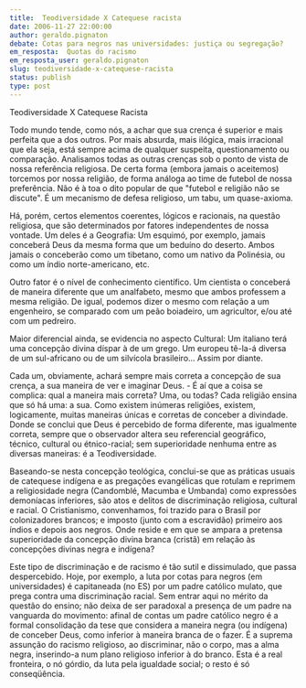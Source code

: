 ```yaml
---
title:  Teodiversidade X Catequese racista
date: 2006-11-27 22:00:00
author: geraldo.pignaton
debate: Cotas para negros nas universidades: justiça ou segregação? 
em_resposta:  Quotas do racismo
em_resposta_user: geraldo.pignaton
slug: teodiversidade-x-catequese-racista
status: publish 
type: post
---
```


Teodiversidade X Catequese Racista  

  

  

Todo mundo tende, como nós, a achar que sua crença é superior e mais perfeita que a dos outros. Por mais absurda, mais ilógica, mais irracional que ela seja, está sempre acima de qualquer suspeita, questionamento ou comparação. Analisamos todas as outras crenças sob o ponto de vista de nossa referência religiosa. De certa forma (embora jamais o aceitemos) torcemos por nossa religião, de forma análoga ao time de futebol de nossa preferência. Não é à toa o dito popular de que "futebol e religião não se discute". É um mecanismo de defesa religioso, um tabu, um quase-axioma.  

Há, porém, certos elementos coerentes, lógicos e racionais, na questão religiosa, que são determinados por fatores independentes de nossa vontade. Um deles é a Geografia: Um esquimó, por exemplo, jamais conceberá Deus da mesma forma que um beduíno do deserto. Ambos jamais o conceberão como um tibetano, como um nativo da Polinésia, ou como um índio norte-americano, etc.  

Outro fator é o nível de conhecimento científico. Um cientista o conceberá de maneira diferente que um analfabeto, mesmo que ambos professem a mesma religião. De igual, podemos dizer o mesmo com relação a um engenheiro, se comparado com um peão boiadeiro, um agricultor, e/ou até com um pedreiro.  

Maior diferencial ainda, se evidencia no aspecto Cultural: Um italiano terá uma concepção divina díspar à de um grego. Um europeu tê-la-á diversa de um sul-africano ou de um silvícola brasileiro... Assim por diante.  

Cada um, obviamente, achará sempre mais correta a concepção de sua crença, a sua maneira de ver e imaginar Deus. - É aí que a coisa se complica: qual a maneira mais correta? Uma, ou todas? Cada religião ensina que só há uma: a sua. Como existem inúmeras religiões, existem, logicamente, muitas maneiras únicas e corretas de conceber a divindade. Donde se conclui que Deus é percebido de forma diferente, mas igualmente correta, sempre que o observador altera seu referencial geográfico, técnico, cultural ou étnico-racial; sem superioridade nenhuma entre as diversas maneiras: é a Teodiversidade.  

Baseando-se nesta concepção teológica, conclui-se que as práticas usuais de catequese indígena e as pregações evangélicas que rotulam e reprimem a religiosidade negra (Candomblé, Macumba e Umbanda) como expressões demoníacas inferiores, são atos e delitos de discriminação religiosa, cultural e racial. O Cristianismo, convenhamos, foi trazido para o Brasil por colonizadores brancos; e imposto (junto com a escravidão) primeiro aos índios e depois aos negros. Onde reside e em que se ampara a pretensa superioridade da concepção divina branca (cristã) em relação às concepções divinas negra e indígena?  

Este tipo de discriminação e de racismo é tão sutil e dissimulado, que passa despercebido. Hoje, por exemplo, a luta por cotas para negros (em universidades) é capitaneada (no ES) por um padre católico mulato, que prega contra uma discriminação racial. Sem entrar aqui no mérito da questão do ensino; não deixa de ser paradoxal a presença de um padre na vanguarda do movimento: afinal de contas um padre católico negro é a formal consolidação da tese que considera a maneira negra (ou indígena) de conceber Deus, como inferior à maneira branca de o fazer. É a suprema assunção do racismo religioso, ao discriminar, não o corpo, mas a alma negra, inserindo-a num plano religioso inferior à do branco. Esta é a real fronteira, o nó górdio, da luta pela igualdade social; o resto é só conseqüência.
